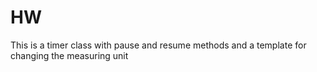 # HW
This is a timer class with pause and resume methods and a template for changing the measuring unit
